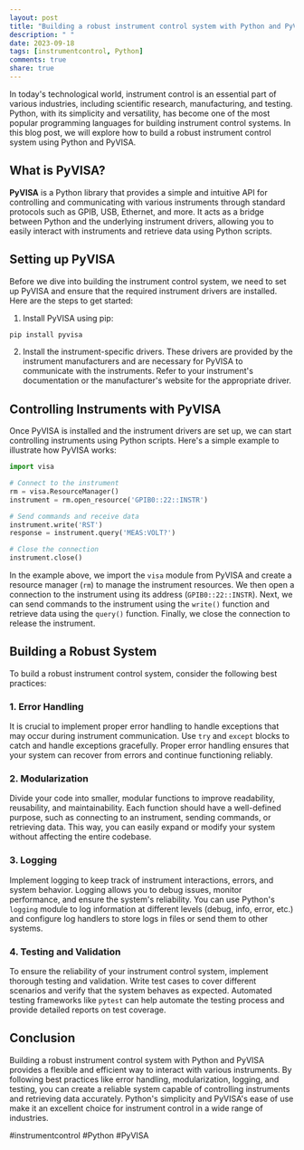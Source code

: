 ```yaml
---
layout: post
title: "Building a robust instrument control system with Python and PyVISA"
description: " "
date: 2023-09-18
tags: [instrumentcontrol, Python]
comments: true
share: true
---
```


In today's technological world, instrument control is an essential part of various industries, including scientific research, manufacturing, and testing. Python, with its simplicity and versatility, has become one of the most popular programming languages for building instrument control systems. In this blog post, we will explore how to build a robust instrument control system using Python and PyVISA.

## What is PyVISA?

**PyVISA** is a Python library that provides a simple and intuitive API for controlling and communicating with various instruments through standard protocols such as GPIB, USB, Ethernet, and more. It acts as a bridge between Python and the underlying instrument drivers, allowing you to easily interact with instruments and retrieve data using Python scripts.

## Setting up PyVISA

Before we dive into building the instrument control system, we need to set up PyVISA and ensure that the required instrument drivers are installed. Here are the steps to get started:

1. Install PyVISA using pip:

```python
pip install pyvisa
```

2. Install the instrument-specific drivers. These drivers are provided by the instrument manufacturers and are necessary for PyVISA to communicate with the instruments. Refer to your instrument's documentation or the manufacturer's website for the appropriate driver.

## Controlling Instruments with PyVISA

Once PyVISA is installed and the instrument drivers are set up, we can start controlling instruments using Python scripts. Here's a simple example to illustrate how PyVISA works:

```python
import visa

# Connect to the instrument
rm = visa.ResourceManager()
instrument = rm.open_resource('GPIB0::22::INSTR')

# Send commands and receive data
instrument.write('RST')
response = instrument.query('MEAS:VOLT?')

# Close the connection
instrument.close()
```

In the example above, we import the `visa` module from PyVISA and create a resource manager (`rm`) to manage the instrument resources. We then open a connection to the instrument using its address (`GPIB0::22::INSTR`). Next, we can send commands to the instrument using the `write()` function and retrieve data using the `query()` function. Finally, we close the connection to release the instrument.


## Building a Robust System

To build a robust instrument control system, consider the following best practices:

### 1. Error Handling

It is crucial to implement proper error handling to handle exceptions that may occur during instrument communication. Use `try` and `except` blocks to catch and handle exceptions gracefully. Proper error handling ensures that your system can recover from errors and continue functioning reliably.

### 2. Modularization

Divide your code into smaller, modular functions to improve readability, reusability, and maintainability. Each function should have a well-defined purpose, such as connecting to an instrument, sending commands, or retrieving data. This way, you can easily expand or modify your system without affecting the entire codebase.

### 3. Logging

Implement logging to keep track of instrument interactions, errors, and system behavior. Logging allows you to debug issues, monitor performance, and ensure the system's reliability. You can use Python's `logging` module to log information at different levels (debug, info, error, etc.) and configure log handlers to store logs in files or send them to other systems.

### 4. Testing and Validation

To ensure the reliability of your instrument control system, implement thorough testing and validation. Write test cases to cover different scenarios and verify that the system behaves as expected. Automated testing frameworks like `pytest` can help automate the testing process and provide detailed reports on test coverage.

## Conclusion

Building a robust instrument control system with Python and PyVISA provides a flexible and efficient way to interact with various instruments. By following best practices like error handling, modularization, logging, and testing, you can create a reliable system capable of controlling instruments and retrieving data accurately. Python's simplicity and PyVISA's ease of use make it an excellent choice for instrument control in a wide range of industries.

#instrumentcontrol #Python #PyVISA